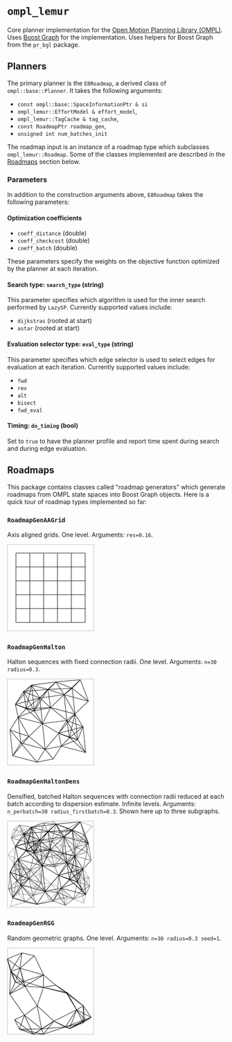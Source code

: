 `ompl_lemur`
===============

Core planner implementation for the [Open Motion Planning Library (OMPL)][ompl].  Uses [Boost Graph][bgl] for the implementation.  Uses helpers for Boost Graph from the `pr_bgl` package.

Planners
--------

The primary planner is the `E8Roadmap`, a derived class of `ompl::base::Planner`.  It takes the following arguments:

* `const ompl::base::SpaceInformationPtr & si`
* `ompl_lemur::EffortModel & effort_model`,
* `ompl_lemur::TagCache & tag_cache`,
* `const RoadmapPtr roadmap_gen`,
* `unsigned int num_batches_init`

The roadmap input is an instance of a roadmap type which subclasses `ompl_lemur::Roadmap`.  Some of the classes implemented are described in the [Roadmaps](#roadmaps) section below.

### Parameters

In addition to the construction arguments above, `E8Roadmap` takes the following parameters:

#### Optimization coefficients

* `coeff_distance` (double)
* `coeff_checkcost` (double)
* `coeff_batch` (double)

These parameters specify the weights on the objective function optimized by the planner at each iteration.

#### Search type: `search_type` (string)

This parameter specifies which algorithm is used for the inner search performed by `LazySP`.  Currently supported values include:

* `dijkstras` (rooted at start)
* `astar` (rooted at start)

#### Evaluation selector type: `eval_type` (string)

This parameter specifies which edge selector is used to select edges for evaluation at each iteration.  Currently supported values include:

* `fwd`
* `rev`
* `alt`
* `bisect`
* `fwd_eval`

#### Timing: `do_timing` (bool)

Set to `true` to have the planner profile and report time spent during search and during edge evaluation.


Roadmaps
--------

This package contains classes called "roadmap generators" which generate roadmaps from OMPL state spaces into Boost Graph objects.  Here is a quick tour of roadmap types implemented so far:

### `RoadmapGenAAGrid`

Axis aligned grids.  One level.  Arguments: `res=0.16`.

![roadmap-aagrid-res0.16](img/roadmap-aagrid-res0.16.png)

### `RoadmapGenHalton`

Halton sequences with fixed connection radii.  One level.  Arguments: `n=30 radius=0.3`.

![roadmap-halton-n30-radius0.3](img/roadmap-halton-n30-radius0.3.png)

### `RoadmapGenHaltonDens`

Densified, batched Halton sequences with connection radii reduced at each batch according to dispersion estimate.  Infinite levels.  Arguments: `n_perbatch=30 radius_firstbatch=0.3`.  Shown here up to three subgraphs.

![roadmap-haltondens-nperbatch30-radiusfirstbatch0.3](img/roadmap-haltondens-nperbatch30-radiusfirstbatch0.3.png)

### `RoadmapGenRGG`

Random geometric graphs.  One level.  Arguments: `n=30 radius=0.3 seed=1`.

![roadmap-rgg-n30-radius0.3-seed1](img/roadmap-rgg-n30-radius0.3-seed1.png)

[bgl]: http://www.boost.org/doc/libs/release/libs/graph/
[ompl]: http://ompl.kavrakilab.org/
